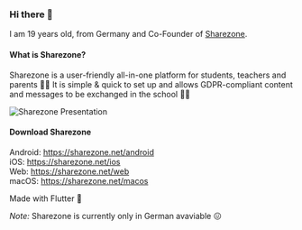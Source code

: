 ### Hi there 👋

I am 19 years old, from Germany and Co-Founder of [Sharezone](https://sharezone.net).

#### What is Sharezone?
Sharezone is a user-friendly all-in-one platform for students, teachers and parents 👨‍🎓 It is simple & quick to set up and allows GDPR-compliant content and messages to be exchanged in the school 👨‍💻

![Sharezone Presentation](https://i.ibb.co/9VGvMdk/Presentation-Redesign.png)

#### Download Sharezone
Android: https://sharezone.net/android<br>
iOS: https://sharezone.net/ios<br>
Web: https://sharezone.net/web<br>
macOS: https://sharezone.net/macos

Made with Flutter 💙

_Note:_ Sharezone is currently only in German avaviable 😖
